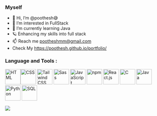 ### Myself 
- 👋 Hi, I’m @poothesh😅
- 👀 I’m interested in FullStack
- 🌱 I’m currently learning Java
- 🪐 Enhancing my skills into full stack 
- 📫 Reach me pootheshmm@gmail.com
- Check My https://poothesh.github.io/portfolio/


### Language and Tools :

<img src="https://img.icons8.com/color/48/000000/html-5.png" alt="HTML" width="50"/><img src="https://img.icons8.com/color/48/000000/css3.png" alt="CSS" width="50"/>
<img width="50" src="https://user-images.githubusercontent.com/25181517/202896760-337261ed-ee92-4979-84c4-d4b829c7355d.png" alt="Tailwind CSS" title="Tailwind CSS"/> 
<img src="https://img.icons8.com/color/48/000000/sass.png" alt="Sass" width="50"/>
<img src="https://img.icons8.com/color/48/000000/javascript.png" alt="JavaScript" width="50"/>
<img src="https://img.icons8.com/color/48/000000/npm.png" alt="npm" width="50"/>
<img src="https://img.icons8.com/color/48/000000/react-native.png" alt="React.js" width="50"/>
<img src="https://img.icons8.com/color/48/000000/c-programming.png" alt="C" width="50"/>
<img src="https://img.icons8.com/color/48/000000/java-coffee-cup-logo.png" alt="Java" width="50"/>
<img src="https://img.icons8.com/color/48/000000/python.png" alt="Python" width="50"/>
<img src="https://img.icons8.com/color/48/000000/mysql-logo.png" alt="SQL" width="50"/>


![](https://leetcard.jacoblin.cool/lapor?ext=heatmap)







